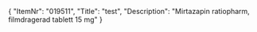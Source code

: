 {
  "ItemNr": "019511",
  "Title": "test",
  "Description": "Mirtazapin ratiopharm, filmdragerad tablett 15 mg"
}